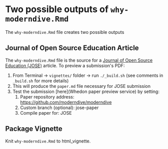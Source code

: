 # Two possible outputs of `why-moderndive.Rmd`

The `why-moderndive.Rmd` file creates two possible outputs

## Journal of Open Source Education Article

The `why-moderndive.Rmd` file is the source for a [Journal of Open Source Education (JOSE)](https://jose.theoj.org/) article. To preview a submission's PDF:

1. From Terminal -> `vignettes/` folder -> run `./_build.sh` (see comments in `_build.sh` for more details)
1. This will produce the `paper.md` file necessary for JOSE submission
1. Test the submission [here](Whedon paper preview service) by setting:
    1. Paper repository address: <https://github.com/moderndive/moderndive>
    1. Custom branch (optional): jose-paper
    1. Compile paper for: JOSE


## Package Vignette

Knit `why-moderndive.Rmd` to html_vignette.


